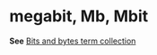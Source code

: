 # megabit, Mb, Mbit

**See** [Bits and bytes term collection](~/a-z-word-list-term-collections/term-collections/bits-bytes-terms.md)
